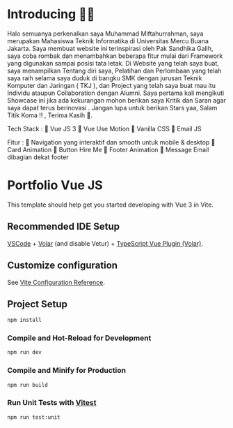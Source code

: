 # Introducing 👋👋 

Halo semuanya perkenalkan saya Muhammad Miftahurrahman, saya merupakan Mahasiswa Teknik Informatika di Universitas Mercu Buana Jakarta.
Saya membuat website ini terinspirasi oleh Pak Sandhika Galih, saya coba rombak dan menambahkan beberapa fitur mulai dari Framework yang digunakan 
sampai posisi tata letak.
Di Website yang telah saya buat, saya menampilkan Tentang diri saya, Pelatihan dan Perlombaan yang telah saya raih selama saya duduk di bangku
SMK dengan jurusan Teknik Komputer dan Jaringan ( TKJ ), dan Project yang telah saya buat mau itu Individu ataupun Collaboration dengan Alumni.
Saya pertama kali mengikuti Showcase ini jika ada kekurangan mohon berikan saya Kritik dan Saran agar saya dapat terus berinovasi .
Jangan lupa untuk berikan Stars yaa, Salam Titik Koma !! , Terima Kasih 🙏.



Tech Stack :
  🌟 Vue JS 3
  🌟 Vue Use Motion
  🌟 Vanilla CSS
  🌟 Email JS

Fitur :
  📍 Navigation yang interaktif dan smooth untuk mobile & desktop
  📍 Card Animation
  📍 Button Hire Me
  📍 Footer Animation
  📍 Message Email dibagian dekat footer


# Portfolio Vue JS

This template should help get you started developing with Vue 3 in Vite.

## Recommended IDE Setup

[VSCode](https://code.visualstudio.com/) + [Volar](https://marketplace.visualstudio.com/items?itemName=Vue.volar) (and disable Vetur) + [TypeScript Vue Plugin (Volar)](https://marketplace.visualstudio.com/items?itemName=Vue.vscode-typescript-vue-plugin).

## Customize configuration

See [Vite Configuration Reference](https://vitejs.dev/config/).

## Project Setup

```sh
npm install
```

### Compile and Hot-Reload for Development

```sh
npm run dev
```

### Compile and Minify for Production

```sh
npm run build
```

### Run Unit Tests with [Vitest](https://vitest.dev/)

```sh
npm run test:unit
```
